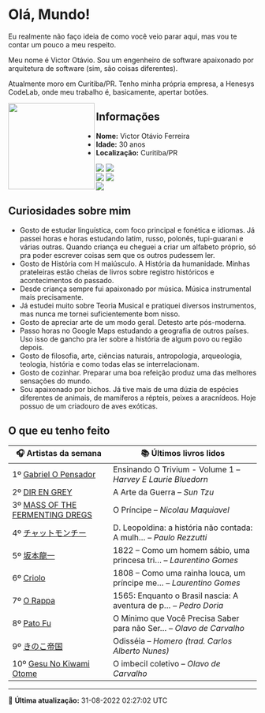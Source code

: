 # Olá, Mundo!

Eu realmente não faço ideia de como você veio parar aqui, mas vou te contar um pouco a meu respeito.

Meu nome é Victor Otávio. Sou um engenheiro de software apaixonado por arquitetura de software (sim, são coisas diferentes).

Atualmente moro em Curitiba/PR. Tenho minha própria empresa, a Henesys CodeLab, onde meu trabalho é, basicamente, apertar botões.

<img align="left" src="https://github.com/vctrtvfrrr/vctrtvfrrr/raw/master/octocat.png" alt="" width="175" />

## Informações

- **Nome:** Victor Otávio Ferreira
- **Idade:** 30 anos
- **Localização:** Curitiba/PR

[![](https://img.shields.io/badge/LinkedIn-victorotavio-blue)](https://www.linkedin.com/in/victorotavio/) [![](https://img.shields.io/badge/Twitter-@vctrtvfrrr-blue)](https://twitter.com/vctrtvfrrr)  
[![](https://img.shields.io/badge/GitHub-vctrtvfrrr-24292e)](https://github.com/vctrtvfrrr) [![](https://img.shields.io/badge/GitLab-vctrtvfrrr-ec5d16)](https://gitlab.com/vctrtvfrrr)  
[![](https://img.shields.io/badge/Email-victor@otavioferreira.com.br-red)](mailto:victor@otavioferreira.com.br)  

## Curiosidades sobre mim

-   Gosto de estudar linguística, com foco principal e fonética e idiomas. Já passei horas e horas estudando latim, russo, polonês, tupi-guarani e várias outras. Quando criança eu cheguei a criar um alfabeto próprio, só pra poder escrever coisas sem que os outros pudessem ler.
-   Gosto de História com H maiúsculo. A História da humanidade. Minhas prateleiras estão cheias de livros sobre registro históricos e acontecimentos do passado.
-   Desde criança sempre fui apaixonado por música. Música instrumental mais precisamente.
-   Já estudei muito sobre Teoria Musical e pratiquei diversos instrumentos, mas nunca me tornei suficientemente bom nisso.
-   Gosto de apreciar arte de um modo geral. Detesto arte pós-moderna.
-   Passo horas no Google Maps estudando a geografia de outros países. Uso isso de gancho pra ler sobre a história de algum povo ou região depois.
-   Gosto de filosofia, arte, ciências naturais, antropologia, arqueologia, teologia, história e como todas elas se interrelacionam.
-   Gosto de cozinhar. Preparar uma boa refeição produz uma das melhores sensações do mundo.
-   Sou apaixonado por bichos. Já tive mais de uma dúzia de espécies diferentes de animais, de mamiferos a répteis, peixes a aracnídeos. Hoje possuo de um criadouro de aves exóticas.


## O que eu tenho feito

|                                                   🎧 Artistas da semana                                                   |                      📚 Últimos livros lidos                      |
|---------------------------------------------------------------------------------------------------------------------------|-------------------------------------------------------------------|
| 1º [Gabriel O Pensador](https://www.last.fm/music/Gabriel+O+Pensador)                                                     | Ensinando O Trivium - Volume 1	–	_Harvey E Laurie Bluedorn_         |
| 2º [DIR EN GREY](https://www.last.fm/music/DIR+EN+GREY)                                                                   | A Arte da Guerra	–	_Sun Tzu_                                        |
| 3º [MASS OF THE FERMENTING DREGS](https://www.last.fm/music/MASS+OF+THE+FERMENTING+DREGS)                                 | O Príncipe	–	_Nicolau Maquiavel_                                    |
| 4º [チャットモンチー](https://www.last.fm/music/%E3%83%81%E3%83%A3%E3%83%83%E3%83%88%E3%83%A2%E3%83%B3%E3%83%81%E3%83%BC) | D. Leopoldina: a história não contada: A mulh…	–	_Paulo Rezzutti_   |
| 5º [坂本龍一](https://www.last.fm/music/%E5%9D%82%E6%9C%AC%E9%BE%8D%E4%B8%80)                                             | 1822 – Como um homem sábio, uma princesa tri…	–	_Laurentino Gomes_  |
| 6º [Criolo](https://www.last.fm/music/Criolo)                                                                             | 1808 – Como uma rainha louca, um príncipe me…	–	_Laurentino Gomes_  |
| 7º [O Rappa](https://www.last.fm/music/O+Rappa)                                                                           | 1565: Enquanto o Brasil nascia: A aventura de p…	–	_Pedro Doria_    |
| 8º [Pato Fu](https://www.last.fm/music/Pato+Fu)                                                                           | O Mínimo que Você Precisa Saber para não Ser…	–	_Olavo de Carvalho_ |
| 9º [きのこ帝国](https://www.last.fm/music/%E3%81%8D%E3%81%AE%E3%81%93%E5%B8%9D%E5%9B%BD)                                  | Odisséia	–	_Homero (trad. Carlos Alberto Nunes)_                    |
| 10º [Gesu No Kiwami Otome](https://www.last.fm/music/Gesu+No+Kiwami+Otome)                                                | O imbecil coletivo	–	_Olavo de Carvalho_                            |


---

🚀 **Última atualização:** 31-08-2022 02:27:02 UTC